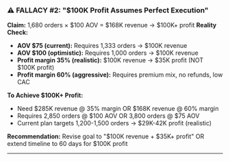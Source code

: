 ### ⚠️ **FALLACY #2: "$100K Profit Assumes Perfect Execution"**

**Claim:** 1,680 orders × $100 AOV = $168K revenue → $100K+ profit
**Reality Check:**

- **AOV $75 (current):** Requires 1,333 orders → $100K revenue
- **AOV $100 (optimistic):** Requires 1,000 orders → $100K revenue
- **Profit margin 35% (realistic):** $100K revenue → $35K profit (NOT $100K profit)
- **Profit margin 60% (aggressive):** Requires premium mix, no refunds, low CAC

**To Achieve $100K+ Profit:**

- Need $285K revenue @ 35% margin OR $168K revenue @ 60% margin
- Requires 2,850 orders @ $100 AOV OR 3,800 orders @ $75 AOV
- Current plan targets 1,200-1,500 orders → $29K-42K profit (realistic)

**Recommendation:** Revise goal to "$100K revenue + $35K+ profit" OR extend timeline to 60 days for $100K profit

---
